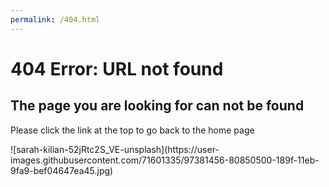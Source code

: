 ```yaml
---
permalink: /404.html
---
```

<h1> 404 Error: URL not found</h1>
<h2>The page you are looking for can not be found</h2>
<p>Please click the link at the top to go back to the home page</p>
![sarah-kilian-52jRtc2S_VE-unsplash](https://user-images.githubusercontent.com/71601335/97381456-80850500-189f-11eb-9fa9-bef04647ea45.jpg)
 
